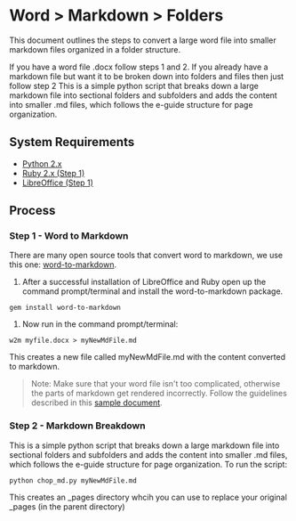 
# Word > Markdown > Folders

This document outlines the steps to convert a large word file into smaller markdown files organized in a folder structure.

If you have a word file .docx follow steps 1 and 2. If you already have a markdown file but want it to be broken down into folders and files then just follow step 2 
This is a simple python script that breaks down a large markdown file into sectional folders and subfolders and adds the content into smaller .md files, which follows the e-guide structure for page organization. 

## System Requirements

- [Python 2.x](https://www.python.org/downloads/)
- [Ruby 2.x (Step 1)](https://rubyinstaller.org/downloads/)
- [LibreOffice (Step 1)](https://www.libreoffice.org)

## Process

### Step 1 - Word to Markdown

There are many open source tools that convert word to markdown, we use this one: [word-to-markdown](https://github.com/benbalter/word-to-markdown).

1. After a successful installation of LibreOffice and Ruby open up the command prompt/terminal and install the word-to-markdown package.

```shell
gem install word-to-markdown
```

1. Now run in the command prompt/terminal:

```shell
w2m myfile.docx > myNewMdFile.md
```

This creates a new file called myNewMdFile.md with the content converted to markdown.
>Note: Make sure that your word file isn't too complicated, otherwise the parts of markdown get rendered incorrectly. Follow the guidelines described in this [sample document](./Sample.docx).

### Step 2 - Markdown Breakdown

This is a simple python script that breaks down a large markdown file into sectional folders and subfolders and adds the content into smaller .md files, which follows the e-guide structure for page organization.
To run the script:

```shell
python chop_md.py myNewMdFile.md
```

This creates an _pages directory whcih you can use to replace your original _pages (in the parent directory)

